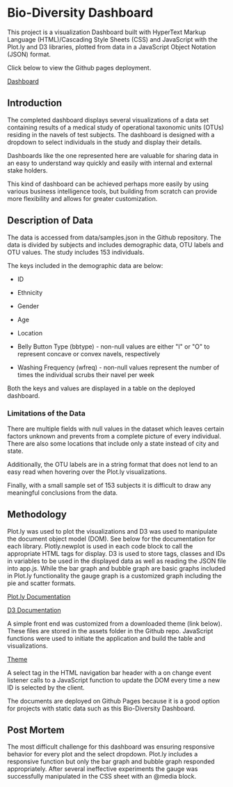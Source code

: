 # Bio-Diversity Dashboard

This project is a visualization Dashboard built with HyperText Markup Language (HTML)/Cascading Style Sheets (CSS) and JavaScript with the Plot.ly and D3 libraries, plotted from data in a JavaScript Object Notation (JSON) format.

Click below to view the Github pages deployment.

[Dashboard](https://bethanylindberg.github.io/Bio-DiversityDashboard/)

## Introduction

The completed dashboard displays several visualizations of a data set containing results of a medical study of operational taxonomic units (OTUs) residing in the navels of test subjects. The dashboard is designed with a dropdown to select individuals in the study and display their details.

Dashboards like the one represented here are valuable for sharing data in an easy to understand way quickly and easily with internal and external stake holders.

This kind of dashboard can be achieved perhaps more easily by using various business intelligence tools, but building from scratch can provide more flexibility and allows for greater customization.


## Description of Data

The data is accessed from data/samples.json in the Github repository. The data is divided by subjects and includes demographic data, OTU labels and OTU values. The study includes 153 individuals.

The keys included in the demographic data are below:

* ID

* Ethnicity

* Gender

* Age

* Location

* Belly Button Type (bbtype) - non-null values are either "I" or "O" to represent concave or convex navels, respectively

* Washing Frequency (wfreq) -  non-null values represent the number of times the individual scrubs their navel per week


Both the keys and values are displayed in a table on the deployed dashboard.

### Limitations of the Data

There are multiple fields with null values in the dataset which leaves certain factors unknown and prevents from a complete picture of every individual. There are also some locations that include only a state instead of city and state.

Additionally, the OTU labels are in a string format that does not lend to an easy read when hovering over the Plot.ly visualizations.

Finally, with a small sample set of 153 subjects it is difficult to draw any meaningful conclusions from the data.

## Methodology

Plot.ly was used to plot the visualizations and D3 was used to manipulate the document object model (DOM). See below for the documentation for each library. Plotly.newplot is used in each code block to call the appropriate HTML tags for display. D3 is used to store tags, classes and IDs in variables to be used in the displayed data as well as reading the JSON file into app.js. While the bar graph and bubble graph are basic graphs included in Plot.ly functionality the gauge graph is a customized graph including the pie and scatter formats.

[Plot.ly Documentation](https://plot.ly/javascript/)

[D3 Documentation](https://d3js.org/)

A simple front end was customized from a downloaded theme (link below). These files are stored in the assets folder in the Github repo. JavaScript functions were used to initiate the application and build the table and visualizations. 

[Theme](https://www.creative-tim.com/product/light-bootstrap-dashboard)

A select tag in the HTML navigation bar header with a on change event listener calls to a JavaScript function to update the DOM every time a new ID is selected by the client.

The documents are deployed on Github Pages because it is a good option for projects with static data such as this Bio-Diversity Dashboard.

## Post Mortem

The most difficult challenge for this dashboard was ensuring responsive behavior for every plot and the select dropdown. Plot.ly includes a responsive function but only the bar graph and bubble graph responded appropriately. After several ineffective experiments the gauge was successfully manipulated in the CSS sheet with an @media block.
